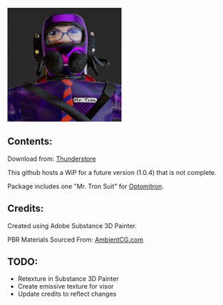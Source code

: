 ![Mr Tron Suit Image](icon.png)

## Contents:

Download from: [Thunderstore](https://thunderstore.io/c/lethal-company/p/kungfauxhustle/MrTronSuit/)

This github hosts a WiP for a future version (1.0.4) that is not complete.

Package includes one "Mr. Tron Suit" for [Optomitron](https://www.twitch.tv/optomitron).

## Credits:
Created using Adobe Substance 3D Painter.

PBR Materials Sourced From: [AmbientCG.com](https://ambientcg.com/)

## TODO:

* Retexture in Substance 3D Painter
* Create emissive texture for visor
* Update credits to reflect changes
